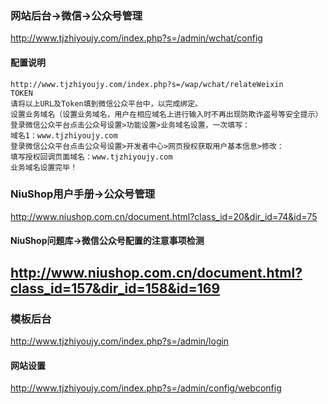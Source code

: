 ### 网站后台->微信->公众号管理
http://www.tjzhiyoujy.com/index.php?s=/admin/wchat/config
#### 配置说明
```
http://www.tjzhiyoujy.com/index.php?s=/wap/wchat/relateWeixin
TOKEN
请将以上URL及Token填到微信公众平台中，以完成绑定。
设置业务域名（设置业务域名，用户在相应域名上进行输入时不再出现防欺诈盗号等安全提示）
登录微信公众平台点击公众号设置>功能设置>业务域名设置，一次填写：
域名1：www.tjzhiyoujy.com
登录微信公众平台点击公众号设置>开发者中心>网页授权获取用户基本信息>修改：
填写授权回调页面域名：www.tjzhiyoujy.com
业务域名设置完毕！
```
### NiuShop用户手册->公众号管理
http://www.niushop.com.cn/document.html?class_id=20&dir_id=74&id=75
#### NiuShop问题库->微信公众号配置的注意事项检测
http://www.niushop.com.cn/document.html?class_id=157&dir_id=158&id=169
---
### 模板后台
http://www.tjzhiyoujy.com/index.php?s=/admin/login
#### 网站设置
http://www.tjzhiyoujy.com/index.php?s=/admin/config/webconfig